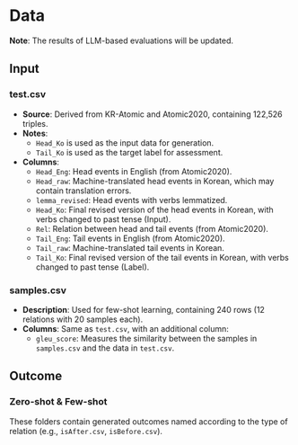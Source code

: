 # Data

**Note**: The results of LLM-based evaluations will be updated.

## Input

### test.csv
- **Source**: Derived from KR-Atomic and Atomic2020, containing 122,526 triples.
- **Notes**:
  - `Head_Ko` is used as the input data for generation.
  - `Tail_Ko` is used as the target label for assessment.
- **Columns**:
  - `Head_Eng`: Head events in English (from Atomic2020).
  - `Head_raw`: Machine-translated head events in Korean, which may contain translation errors.
  - `lemma_revised`: Head events with verbs lemmatized.
  - `Head_Ko`: Final revised version of the head events in Korean, with verbs changed to past tense (Input).
  - `Rel`: Relation between head and tail events (from Atomic2020).
  - `Tail_Eng`: Tail events in English (from Atomic2020).
  - `Tail_raw`: Machine-translated tail events in Korean.
  - `Tail_Ko`: Final revised version of the tail events in Korean, with verbs changed to past tense (Label).

### samples.csv
- **Description**: Used for few-shot learning, containing 240 rows (12 relations with 20 samples each).
- **Columns**: Same as `test.csv`, with an additional column:
  - `gleu_score`: Measures the similarity between the samples in `samples.csv` and the data in `test.csv`.

## Outcome

### Zero-shot & Few-shot
These folders contain generated outcomes named according to the type of relation (e.g., `isAfter.csv`, `isBefore.csv`).
